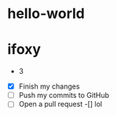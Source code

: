 # hello-world
# ifoxy
*  3
- [x] Finish my changes
- [ ] Push my commits to GitHub
- [ ] Open a pull request
-[] lol
